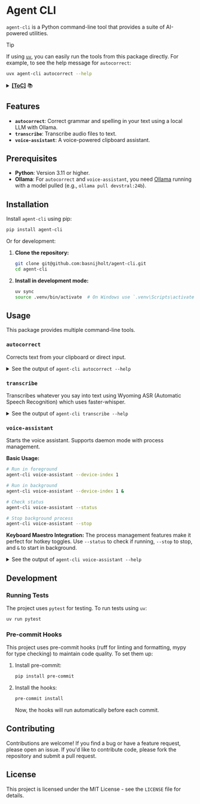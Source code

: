 # Agent CLI

`agent-cli` is a Python command-line tool that provides a suite of AI-powered utilities.

> [!TIP]
> If using [`uv`](https://docs.astral.sh/uv/), you can easily run the tools from this package directly. For example, to see the help message for `autocorrect`:
>
> ```bash
> uvx agent-cli autocorrect --help
> ```

<details><summary><b><u>[ToC]</u></b> 📚</summary>

<!-- START doctoc generated TOC please keep comment here to allow auto update -->
<!-- DON'T EDIT THIS SECTION, INSTEAD RE-RUN doctoc TO UPDATE -->

- [Features](#features)
- [Prerequisites](#prerequisites)
- [Installation](#installation)
- [Usage](#usage)
  - [`autocorrect`](#autocorrect)
  - [`transcribe`](#transcribe)
  - [`voice-assistant`](#voice-assistant)
- [Development](#development)
  - [Running Tests](#running-tests)
  - [Pre-commit Hooks](#pre-commit-hooks)
- [Contributing](#contributing)
- [License](#license)

<!-- END doctoc generated TOC please keep comment here to allow auto update -->

</details>

## Features

- **`autocorrect`**: Correct grammar and spelling in your text using a local LLM with Ollama.
- **`transcribe`**: Transcribe audio files to text.
- **`voice-assistant`**: A voice-powered clipboard assistant.

## Prerequisites

- **Python**: Version 3.11 or higher.
- **Ollama**: For `autocorrect` and `voice-assistant`, you need [Ollama](https://ollama.ai/) running with a model pulled (e.g., `ollama pull devstral:24b`).

## Installation

Install `agent-cli` using pip:

```bash
pip install agent-cli
```

Or for development:

1. **Clone the repository:**

   ```bash
   git clone git@github.com:basnijholt/agent-cli.git
   cd agent-cli
   ```

2. **Install in development mode:**

   ```bash
   uv sync
   source .venv/bin/activate  # On Windows use `.venv\Scripts\activate`
   ```

## Usage

This package provides multiple command-line tools.

### `autocorrect`

Corrects text from your clipboard or direct input.

<details>
<summary>See the output of <code>agent-cli autocorrect --help</code></summary>

<!-- CODE:BASH:START -->
<!-- echo '```yaml' -->
<!-- export NO_COLOR=1 -->
<!-- export TERM=dumb -->
<!-- agent-cli autocorrect --help -->
<!-- echo '```' -->
<!-- CODE:END -->

<!-- OUTPUT:START -->
<!-- ⚠️ This content is auto-generated by `markdown-code-runner`. -->
```yaml
                                                                                
 Usage: agent-cli autocorrect [OPTIONS] [TEXT]                                  
                                                                                
 Correct text from clipboard using a local Ollama model.                        
                                                                                
                                                                                
╭─ Arguments ──────────────────────────────────────────────────────────────────╮
│   text      [TEXT]  The text to correct. If not provided, reads from         │
│                     clipboard.                                               │
│                     [default: None]                                          │
╰──────────────────────────────────────────────────────────────────────────────╯
╭─ Options ────────────────────────────────────────────────────────────────────╮
│ --model        -m      TEXT  The Ollama model to use. Default is             │
│                              devstral:24b.                                   │
│                              [default: devstral:24b]                         │
│ --ollama-host          TEXT  The Ollama server host. Default is              │
│                              http://localhost:11434.                         │
│                              [default: http://localhost:11434]               │
│ --log-level            TEXT  Set logging level. [default: WARNING]           │
│ --log-file             TEXT  Path to a file to write logs to.                │
│                              [default: None]                                 │
│ --quiet        -q            Suppress console output from rich.              │
│ --help                       Show this message and exit.                     │
╰──────────────────────────────────────────────────────────────────────────────╯

```

<!-- OUTPUT:END -->

</details>

### `transcribe`

Transcribes whatever you say into text using Wyoming ASR (Automatic Speech Recognition) which uses faster-whisper.

<details>
<summary>See the output of <code>agent-cli transcribe --help</code></summary>

<!-- CODE:BASH:START -->
<!-- echo '```yaml' -->
<!-- export NO_COLOR=1 -->
<!-- export TERM=dumb -->
<!-- agent-cli transcribe --help -->
<!-- echo '```' -->
<!-- CODE:END -->

<!-- OUTPUT:START -->
<!-- ⚠️ This content is auto-generated by `markdown-code-runner`. -->
```yaml
                                                                                
 Usage: agent-cli transcribe [OPTIONS]                                          
                                                                                
 Wyoming ASR Client for streaming microphone audio to a transcription server.   
                                                                                
 Usage: - Run in foreground: agent-cli transcribe --device-index 1 - Run in     
 background: agent-cli transcribe --device-index 1 & - Check status: agent-cli  
 transcribe --status - Stop background process: agent-cli transcribe --stop     
                                                                                
╭─ Options ────────────────────────────────────────────────────────────────────╮
│ --device-index                           INTEGER  Index of the PyAudio input │
│                                                   device to use.             │
│                                                   [default: None]            │
│ --device-name                            TEXT     Device name keywords for   │
│                                                   partial matching. Supports │
│                                                   comma-separated list where │
│                                                   each term can partially    │
│                                                   match device names         │
│                                                   (case-insensitive). First  │
│                                                   matching device is         │
│                                                   selected.                  │
│                                                   [default: None]            │
│ --list-devices                                    List available audio input │
│                                                   devices and exit.          │
│ --asr-server-ip                          TEXT     Wyoming ASR server IP      │
│                                                   address.                   │
│                                                   [default: 192.168.1.143]   │
│ --asr-server-port                        INTEGER  Wyoming ASR server port.   │
│                                                   [default: 10300]           │
│ --stop                                            Stop any running           │
│                                                   background process.        │
│ --status                                          Check if a background      │
│                                                   process is running.        │
│ --clipboard            --no-clipboard             Copy result to clipboard.  │
│                                                   [default: clipboard]       │
│ --log-level                              TEXT     Set logging level.         │
│                                                   [default: WARNING]         │
│ --log-file                               TEXT     Path to a file to write    │
│                                                   logs to.                   │
│                                                   [default: None]            │
│ --quiet            -q                             Suppress console output    │
│                                                   from rich.                 │
│ --help                                            Show this message and      │
│                                                   exit.                      │
╰──────────────────────────────────────────────────────────────────────────────╯

```

<!-- OUTPUT:END -->

</details>

### `voice-assistant`

Starts the voice assistant. Supports daemon mode with process management.

**Basic Usage:**
```bash
# Run in foreground
agent-cli voice-assistant --device-index 1

# Run in background
agent-cli voice-assistant --device-index 1 &

# Check status
agent-cli voice-assistant --status

# Stop background process
agent-cli voice-assistant --stop
```

**Keyboard Maestro Integration:**
The process management features make it perfect for hotkey toggles. Use `--status` to check if running, `--stop` to stop, and `&` to start in background.

<details>
<summary>See the output of <code>agent-cli voice-assistant --help</code></summary>

<!-- CODE:BASH:START -->
<!-- echo '```yaml' -->
<!-- export NO_COLOR=1 -->
<!-- export TERM=dumb -->
<!-- agent-cli voice-assistant --help -->
<!-- echo '```' -->
<!-- CODE:END -->

<!-- OUTPUT:START -->
<!-- ⚠️ This content is auto-generated by `markdown-code-runner`. -->
```yaml
                                                                                
 Usage: agent-cli voice-assistant [OPTIONS]                                     
                                                                                
 Interact with clipboard text via a voice command using Wyoming and an Ollama   
 LLM.                                                                           
                                                                                
 Usage: - Run in foreground: agent-cli voice-assistant --device-index 1 - Run   
 in background: agent-cli voice-assistant --device-index 1 & - Check status:    
 agent-cli voice-assistant --status - Stop background process: agent-cli        
 voice-assistant --stop                                                         
                                                                                
╭─ Options ────────────────────────────────────────────────────────────────────╮
│ --device-index                           INTEGER  Index of the PyAudio input │
│                                                   device to use.             │
│                                                   [default: None]            │
│ --device-name                            TEXT     Device name keywords for   │
│                                                   partial matching. Supports │
│                                                   comma-separated list where │
│                                                   each term can partially    │
│                                                   match device names         │
│                                                   (case-insensitive). First  │
│                                                   matching device is         │
│                                                   selected.                  │
│                                                   [default: None]            │
│ --list-devices                                    List available audio input │
│                                                   devices and exit.          │
│ --asr-server-ip                          TEXT     Wyoming ASR server IP      │
│                                                   address.                   │
│                                                   [default: 192.168.1.143]   │
│ --asr-server-port                        INTEGER  Wyoming ASR server port.   │
│                                                   [default: 10300]           │
│ --model            -m                    TEXT     The Ollama model to use.   │
│                                                   Default is devstral:24b.   │
│                                                   [default: devstral:24b]    │
│ --ollama-host                            TEXT     The Ollama server host.    │
│                                                   Default is                 │
│                                                   http://localhost:11434.    │
│                                                   [default:                  │
│                                                   http://localhost:11434]    │
│ --stop                                            Stop any running           │
│                                                   background process.        │
│ --status                                          Check if a background      │
│                                                   process is running.        │
│ --clipboard            --no-clipboard             Copy result to clipboard.  │
│                                                   [default: clipboard]       │
│ --log-level                              TEXT     Set logging level.         │
│                                                   [default: WARNING]         │
│ --log-file                               TEXT     Path to a file to write    │
│                                                   logs to.                   │
│                                                   [default: None]            │
│ --quiet            -q                             Suppress console output    │
│                                                   from rich.                 │
│ --help                                            Show this message and      │
│                                                   exit.                      │
╰──────────────────────────────────────────────────────────────────────────────╯

```

<!-- OUTPUT:END -->

</details>


## Development

### Running Tests

The project uses `pytest` for testing. To run tests using `uv`:

```bash
uv run pytest
```

### Pre-commit Hooks

This project uses pre-commit hooks (ruff for linting and formatting, mypy for type checking) to maintain code quality. To set them up:

1. Install pre-commit:

   ```bash
   pip install pre-commit
   ```

2. Install the hooks:

   ```bash
   pre-commit install
   ```

   Now, the hooks will run automatically before each commit.

## Contributing

Contributions are welcome! If you find a bug or have a feature request, please open an issue. If you'd like to contribute code, please fork the repository and submit a pull request.

## License

This project is licensed under the MIT License - see the `LICENSE` file for details.
